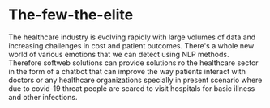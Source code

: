 # The-few-the-elite
The healthcare industry is evolving rapidly with large volumes of data and increasing challenges in cost and patient outcomes. There's a whole new world of various emotions that we can detect using NLP methods. Therefore softweb solutions can provide solutions ro the healthcare sector in the form of a chatbot that can improve the way patients interact with doctors or any healthcare organizations specially in present scenario where due to covid-19  threat people are scared to visit hospitals for basic illness and other infections.

